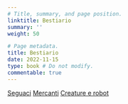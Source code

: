 ```yaml
---
# Title, summary, and page position.
linktitle: Bestiario
summary: ''
weight: 50

# Page metadata.
title: Bestiario
date: 2022-11-15
type: book # Do not modify.
commentable: true
---
```



<!--
{{< cta cta_text="Seguaci" cta_link="#" cta_new_tab="false" >}} 
{{< cta cta_text="Mercanti" cta_link="mercanti" cta_new_tab="false" >}} 
{{< cta cta_text="Creature e robot" cta_link="creature-e-robot" cta_new_tab="false" >}}
-->

<a href="seguaci" class="btn capitol">Seguaci</a>
<a href="mercanti" class="btn capitol">Mercanti</a>
<a href="creature-e-robot" class="btn capitol">Creature e robot</a>
 
